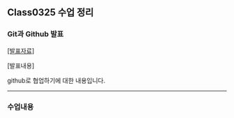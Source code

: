 ## Class0325 수업 정리

### Git과 Github 발표
<a href="https://dpwls03.github.io/React/0325/Github 협업하기.pdf">[발표자료]</a>

[발표내용]

github로 협업하기에 대한 내용입니다.

<hr>

### 수업내용